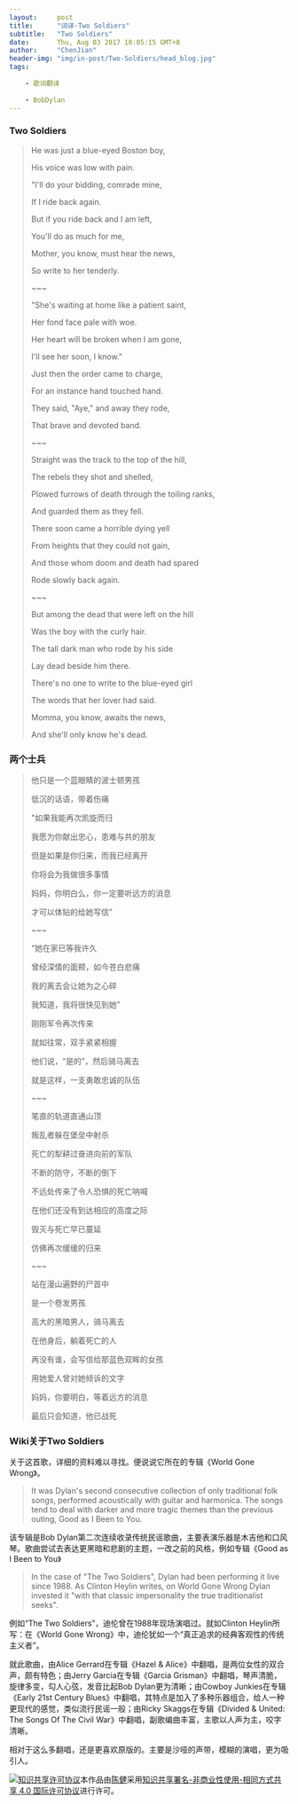 ```yaml
---
layout:     post
title:      "词译-Two Soldiers"
subtitle:   "Two Soldiers"
date:       Thu, Aug 03 2017 10:05:15 GMT+8
author:     "ChenJian"
header-img: "img/in-post/Two-Soldiers/head_blog.jpg"
tags:
    
    - 歌词翻译
    
    - BobDylan
---
```


### Two Soldiers

> He was just a blue-eyed Boston boy,
>
> His voice was low with pain.
>
> "I'll do your bidding, comrade mine,
>
> If I ride back again.
>
> But if you ride back and I am left,
>
> You'll do as much for me,
>
> Mother, you know, must hear the news,
>
>So write to her tenderly.
>
> \~~~
>
> "She's waiting at home like a patient saint,
> 
> Her fond face pale with woe.
> 
> Her heart will be broken when I am gone,
> 
> I'll see her soon, I know."
> 
> Just then the order came to charge,
> 
> For an instance hand touched hand.
> 
> They said, "Aye," and away they rode,
> 
> That brave and devoted band.
>
> \~~~
>
> Straight was the track to the top of the hill,
>
> The rebels they shot and shelled,
>
> Plowed furrows of death through the toiling ranks,
>
> And guarded them as they fell.
>
> There soon came a horrible dying yell
>
> From heights that they could not gain,
>
> And those whom doom and death had spared
>
> Rode slowly back again.
> 
> \~~~
>
> But among the dead that were left on the hill
>
> Was the boy with the curly hair.
>
> The tall dark man who rode by his side
>
> Lay dead beside him there.
>
> There's no one to write to the blue-eyed girl
>
> The words that her lover had said.
>
> Momma, you know, awaits the news,
> 
> And she'll only know he's dead.


### 两个士兵

> 他只是一个蓝眼睛的波士顿男孩
>
> 低沉的话语，带着伤痛
>
> "如果我能再次凯旋而归
>
> 我愿为你献出忠心，患难与共的朋友
>
> 但是如果是你归来，而我已经离开
>
> 你将会为我做很多事情
>
> 妈妈，你明白么，你一定要听远方的消息
>
> 才可以体贴的给她写信”
>
> \~~~
>
> “她在家已等我许久
>
> 曾经深情的面颊，如今苍白悲痛
>
> 我的离去会让她为之心碎
>
> 我知道，我将很快见到她”
>
> 刚刚军令再次传来
>
> 就如往常，双手紧紧相握
>
> 他们说，“是的”，然后骑马离去
>
> 就是这样，一支勇敢忠诚的队伍
>
> \~~~
>
> 笔直的轨道直通山顶
>
> 叛乱者躲在堡垒中射杀
>
> 死亡的犁耕过奋进向前的军队
>
> 不断的防守，不断的倒下
>
> 不远处传来了令人恐惧的死亡呐喊
>
> 在他们还没有到达相应的高度之际
> 
> 毁灭与死亡早已蔓延
> 
> 仿佛再次缓缓的归来
> 
> \~~~
> 
> 站在漫山遍野的尸首中
> 
> 是一个卷发男孩
> 
> 高大的黑暗男人，骑马离去
> 
> 在他身后，躺着死亡的人
> 
> 再没有谁，会写信给那蓝色双眸的女孩
> 
> 用她爱人曾对她倾诉的文字
> 
> 妈妈，你要明白，等着远方的消息
> 
> 最后只会知道，他已战死


### Wiki关于Two Soldiers

关于这首歌，详细的资料难以寻找。便说说它所在的专辑《World Gone Wrong》。

> It was Dylan's second consecutive collection of only traditional folk songs, performed acoustically with guitar and harmonica. The songs tend to deal with darker and more tragic themes than the previous outing, Good as I Been to You.

该专辑是Bob Dylan第二次连续收录传统民谣歌曲，主要表演乐器是木吉他和口风琴。歌曲尝试去表达更黑暗和悲剧的主题，一改之前的风格，例如专辑《Good as I Been to You》

> In the case of "The Two Soldiers", Dylan had been performing it live since 1988. As Clinton Heylin writes, on World Gone Wrong Dylan invested it "with that classic impersonality the true traditionalist seeks".

例如“The Two Soldiers”，迪伦曾在1988年现场演唱过。就如Clinton Heylin所写：在《World Gone Wrong》中，迪伦犹如一个“真正追求的经典客观性的传统主义者”。

就此歌曲，由Alice Gerrard在专辑《Hazel & Alice》中翻唱，是两位女性的双合声，颇有特色；由Jerry Garcia在专辑《Garcia Grisman》中翻唱，琴声清脆，旋律多变，勾人心弦，发音比起Bob Dylan更为清晰；由Cowboy Junkies在专辑《Early 21st Century Blues》中翻唱，其特点是加入了多种乐器组合，给人一种更现代的感觉，类似流行民谣一般；由Ricky Skaggs在专辑《Divided & United: The Songs Of The Civil War》中翻唱，副歌编曲丰富，主歌以人声为主，咬字清晰。

相对于这么多翻唱，还是更喜欢原版的。主要是沙哑的声带，模糊的演唱，更为吸引人。


<a rel="license" href="http://creativecommons.org/licenses/by-nc-sa/4.0/"><img alt="知识共享许可协议" style="border-width:0" src="https://i.creativecommons.org/l/by-nc-sa/4.0/88x31.png" /></a>本作品由<a xmlns:cc="http://creativecommons.org/ns#" href="https://o-my-chenjian.com/2017/08/03/Two-Soldiers/" property="cc:attributionName" rel="cc:attributionURL">陈健</a>采用<a rel="license" href="http://creativecommons.org/licenses/by-nc-sa/4.0/">知识共享署名-非商业性使用-相同方式共享 4.0 国际许可协议</a>进行许可。
